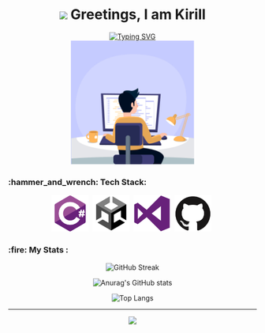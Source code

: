 <h1 align="center"> 
  <img src="https://github.com/blackcater/blackcater/raw/main/images/Hi.gif" height="32"/> 
  Greetings, I am Kirill 
</h1>

<div align="center"> 
  <a href="https://git.io/typing-svg"><img src="https://readme-typing-svg.demolab.com?font=Fira+Code&weight=4000&size=17&duration=4000&pause=&center=%D0%BB%D0%BE%D0%B6%D1%8C&vCenter=%D0%BB%D0%BE%D0%B6%D1%8C&multiline=true&repeat=%D0%BB%D0%BE%D0%B6%D1%8C&width=890&height=136&lines=Game+Development+enthusiast+hailing+from+Russia.+As+a+student%2C+I+have+taken+a+keen+interest+in+;Unity+and+C%23%2C+and+have+found+a+passion+for+creating+immersive+and+engaging++experiences+through;the+medium+of+games.+I+have+joined+the+GitHub+community+with+the+goal+of+collaborating+with;+like-minded+individuals%2C+sharing+my+projects%2C+and+receiving+valuable+feedback.;+On+my+profile%2C+you+will+find+a+variety+of+Unity+projects%2C+as+well+as+simple+C%23+experiments%2C+all;of+which+I+hope+will+make+a+meaningful+contribution+to+the+open-source+development+community." alt="Typing SVG" /></a>
</div>

<!-- https://readme-typing-svg.demolab.com/demo/ -->

<div id="header" align="center">
  <img src="https://github.com/ShutovKS/ShutovKS/blob/main/webndevelop.gif" width="250"/>
</div>

<h3> 
  :hammer_and_wrench: Tech Stack: 
</h3>

<div id="header" align="center">
  <img src="https://raw.githubusercontent.com/devicons/devicon/1119b9f84c0290e0f0b38982099a2bd027a48bf1/icons/csharp/csharp-original.svg" width="75" height="75"/>&nbsp;
  <img src="https://raw.githubusercontent.com/devicons/devicon/1119b9f84c0290e0f0b38982099a2bd027a48bf1/icons/unity/unity-original.svg" width="75" height="75"/>&nbsp;
  <img src="https://raw.githubusercontent.com/devicons/devicon/1119b9f84c0290e0f0b38982099a2bd027a48bf1/icons/visualstudio/visualstudio-plain.svg" width="75" height="75"/>&nbsp;
  <img src="https://raw.githubusercontent.com/devicons/devicon/1119b9f84c0290e0f0b38982099a2bd027a48bf1/icons/github/github-original.svg" width="75" height="75"/>&nbsp;
</div>

<h3> 
  :fire: My Stats :
</h3>

<div align="center">
  
  ![GitHub Streak](https://streak-stats.demolab.com?user=ShutovKS&stroke=A2A2A2&ring=A2A2A2&fire=0000FF&currStreakNum=0000FF&sideNums=0000FF&currStreakLabel=0000FF)
  
  ![Anurag's GitHub stats](https://github-readme-stats.vercel.app/api?username=ShutovKS&show_icons=true)
  
  ![Top Langs](https://github-readme-stats.vercel.app/api/top-langs/?username=ShutovKS&langs_count=8)
  
</div>

---

<div align="center"> 
  
  ![](https://visitcount.itsvg.in/api?id=ShutovKS&icon=0&color=0)
  
</div>
